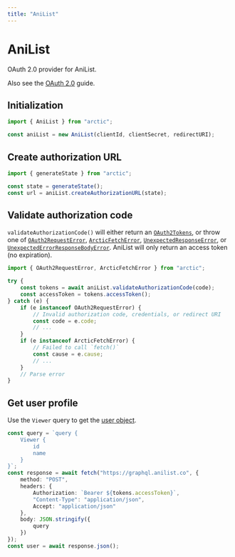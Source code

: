 ```yaml
---
title: "AniList"
---
```


# AniList

OAuth 2.0 provider for AniList.

Also see the [OAuth 2.0](/guides/oauth2) guide.

## Initialization

```ts
import { AniList } from "arctic";

const aniList = new AniList(clientId, clientSecret, redirectURI);
```

## Create authorization URL

```ts
import { generateState } from "arctic";

const state = generateState();
const url = aniList.createAuthorizationURL(state);
```

## Validate authorization code

`validateAuthorizationCode()` will either return an [`OAuth2Tokens`](/reference/main/OAuth2Tokens), or throw one of [`OAuth2RequestError`](/reference/main/OAuth2RequestError), [`ArcticFetchError`](/reference/main/ArcticFetchError), [`UnexpectedResponseError`](/reference/main/UnexpectedResponseError), or [`UnexpectedErrorResponseBodyError`](/reference/main/UnexpectedErrorResponseBodyError). AniList will only return an access token (no expiration).

```ts
import { OAuth2RequestError, ArcticFetchError } from "arctic";

try {
	const tokens = await aniList.validateAuthorizationCode(code);
	const accessToken = tokens.accessToken();
} catch (e) {
	if (e instanceof OAuth2RequestError) {
		// Invalid authorization code, credentials, or redirect URI
		const code = e.code;
		// ...
	}
	if (e instanceof ArcticFetchError) {
		// Failed to call `fetch()`
		const cause = e.cause;
		// ...
	}
	// Parse error
}
```

## Get user profile

Use the `Viewer` query to get the [user object](https://docs.anilist.co/reference/object/user).

```ts
const query = `query {
	Viewer {
		id
		name
	}
}`;
const response = await fetch("https://graphql.anilist.co", {
	method: "POST",
	headers: {
		Authorization: `Bearer ${tokens.accessToken}`,
		"Content-Type": "application/json",
		Accept: "application/json"
	},
	body: JSON.stringify({
		query
	})
});
const user = await response.json();
```
